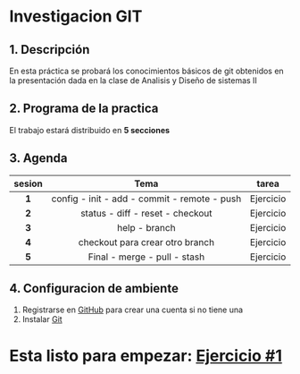 # Investigacion GIT

## 1. Descripción 

En esta práctica se probará los conocimientos básicos de git obtenidos en la presentación dada en la clase de Analisis y Diseño de sistemas II


## 2. Programa de la practica

El trabajo estará distribuido en **5 secciones** 

## 3. Agenda

| sesion | Tema                                                                                  | tarea             |
| :---:  | :-----------------------------------------------------------------------------------: | :---------------: |
| **1**  |  config - init - add - commit - remote - push                                         | Ejercicio         |
| **2**  |  status - diff - reset - checkout                                                     | Ejercicio         |
| **3**  |  help - branch                                                                        | Ejercicio         |
| **4**  |  checkout para crear otro branch                                                      | Ejercicio         |
| **5**  |  Final - merge - pull - stash                                                         | Ejercicio         |


## 4. Configuracion de ambiente

1. Registrarse en [GitHub](http://github.com/) para crear una cuenta si no tiene una
2. Instalar [Git](https://git-scm.com/)


# Esta listo para empezar:  [Ejercicio #1](https://github.com/estebanrestrepo07/primer-repo)
